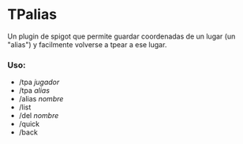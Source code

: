 # TPalias
 
Un plugin de spigot que permite guardar coordenadas de un lugar (un "alias") y facilmente volverse a tpear a ese lugar.

### Uso:
- /tpa _jugador_
- /tpa _alias_
- /alias _nombre_
- /list
- /del _nombre_
- /quick
- /back


